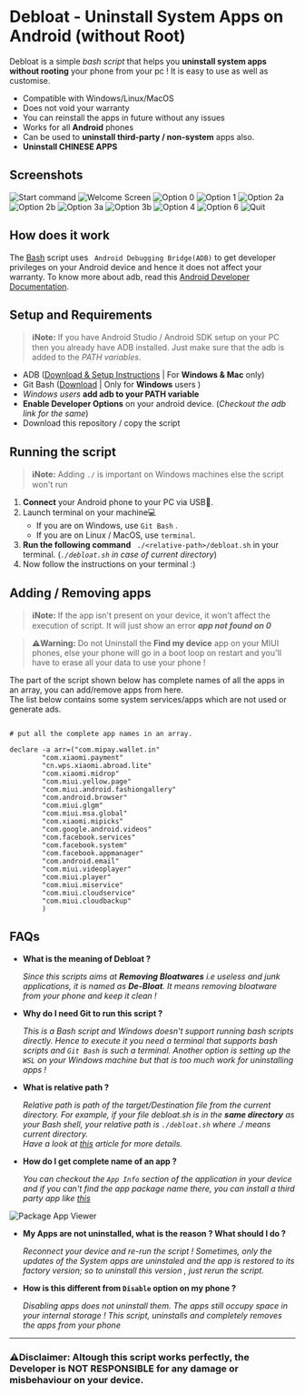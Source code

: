 # Debloat - Uninstall System Apps on Android (without Root)

Debloat is a simple _bash script_ that helps you **uninstall system apps without rooting** your phone from your pc ! It is easy to use as well as customise. 

  - Compatible with Windows/Linux/MacOS
  - Does not void your warranty
  - You can reinstall the apps in future without any issues
  - Works for all **Android** phones
  - Can be used to **uninstall third-party / non-system** apps also.
  - **Uninstall CHINESE APPS**
  
## Screenshots

![Start command](https://github.com/jashgopani/Debloat/blob/master/screenshots/debloat1.PNG?raw=true)
![Welcome Screen](https://github.com/jashgopani/Debloat/blob/master/screenshots/debloat2.PNG?raw=true)
![Option 0](https://github.com/jashgopani/Debloat/blob/master/screenshots/debloat2a.PNG?raw=true)
![Option 1](https://github.com/jashgopani/Debloat/blob/master/screenshots/debloat3.PNG?raw=true)
![Option 2a](https://github.com/jashgopani/Debloat/blob/master/screenshots/debloat4a.PNG?raw=true)
![Option 2b](https://github.com/jashgopani/Debloat/blob/master/screenshots/debloat4b.PNG?raw=true)
![Option 3a](https://github.com/jashgopani/Debloat/blob/master/screenshots/debloat5a.PNG?raw=true)
![Option 3b](https://github.com/jashgopani/Debloat/blob/master/screenshots/debloat5b.PNG?raw=true)
![Option 4](https://github.com/jashgopani/Debloat/blob/master/screenshots/debloat6.PNG?raw=true)
![Option 6](https://github.com/jashgopani/Debloat/blob/master/screenshots/debloat7.PNG?raw=true)
![Quit](https://github.com/jashgopani/Debloat/blob/master/screenshots/debloat8.PNG?raw=true)


## How does it work

The [Bash](https://www.gnu.org/software/bash/manual/html_node/What-is-Bash_003f.html) script uses ` Android Debugging Bridge(ADB)` to get developer privileges on your Android device and hence it does not affect your warranty. To know more about adb, read this [Android Developer Documentation](https://developer.android.com/studio/command-line/adb). 

## Setup and Requirements

> **:information_source:Note:** If you have Android Studio / Android SDK setup on your PC then you already have ADB installed. Just make sure that the adb is added to the _PATH variables_.

  - ADB ([Download & Setup Instructions](https://www.xda-developers.com/install-adb-windows-macos-linux/) | For **Windows & Mac** only)
  - Git Bash ([Download](https://gitforwindows.org/) | Only for **Windows** users )
  - _Windows users_ **add adb to your PATH variable**
  - **Enable Developer Options** on your android device. (_Checkout the adb link for the same_)
  - Download this repository / copy the script

## Running the script

> **:information_source:Note:** Adding `./` is important on Windows machines else the script won't run

 1. **Connect** your Android phone to your PC via USB🔌.
 2. Launch terminal on your machine💻
     - If you are on Windows, use `Git Bash` .
     - If you are on Linux / MacOS, use ```terminal```.
 3. **Run the following command**   ``` ./<relative-path>/debloat.sh``` in your terminal. (_`./debloat.sh` in case of current directory_)
 4.  Now follow the instructions on your terminal :)

## Adding / Removing apps

> **:information_source:Note:** If the app isn't present on your device, it won't affect the execution of script. It will just show an error **_app not found on 0_**

> **:warning:Warning:** Do not Uninstall the **Find my device** app on your MIUI phones, else your phone will go in a boot loop on restart and you'll have to erase all your data to use your phone !

The part of the script shown below has complete names of all the apps in an array, you can add/remove apps from here.  
The list below contains some system services/apps which are not used or generate ads.

```

# put all the complete app names in an array.

declare -a arr=("com.mipay.wallet.in"
		"com.xiaomi.payment"
		"cn.wps.xiaomi.abroad.lite"
		"com.xiaomi.midrop"
		"com.miui.yellow.page"
		"com.miui.android.fashiongallery"
		"com.android.browser"
		"com.miui.glgm"
		"com.miui.msa.global"
		"com.xiaomi.mipicks"
		"com.google.android.videos"
		"com.facebook.services"
		"com.facebook.system"
		"com.facebook.appmanager"
		"com.android.email"
		"com.miui.videoplayer"
		"com.miui.player"
		"com.miui.miservice"
		"com.miui.cloudservice"
		"com.miui.cloudbackup"
		)

```

## FAQs

 - **What is the meaning of Debloat ?**

   _Since this scripts aims at **Removing _Bloatwares_** i.e useless and junk applications, it is named as **De-Bloat**. It means removing bloatware from your phone and keep it clean !_
   
 - **Why do I need Git to run this script ?**

   _This is a Bash script and Windows doesn't support running bash scripts directly. Hence to execute it you need a terminal that supports bash scripts and `Git Bash` is such a terminal. Another option is setting up the `WSL` on your Windows machine but that is too much work for uninstalling apps !_

 - **What is relative path ?**

   _Relative path is path of the target/Destination file from the current directory.
   For example, if your file _debloat.sh_ is in the **same directory** as your Bash shell, your relative path is `./debloat.sh` where ./ means current directory.  
Have a look at [this](https://desktop.arcgis.com/en/arcmap/10.3/tools/supplement/pathnames-explained-absolute-relative-unc-and-url.htm#GUID-A2D28AFE-2546-489A-8691-A0B2816AA337) article for more details._

  - **How do I get complete name of an app ?**

    _You can checkout the `App Info` section of the application in your device and if you can't find the app package name there, you can install a third party app like [this](https://play.google.com/store/apps/details?id=com.csdroid.pkg&hl=en_IN)_  
  
![Package App Viewer](https://lh3.googleusercontent.com/A1EeCw9BFTMDIfpKC4sHGIkaFOGixT9IBfLy4W70ruZag0sayqM6nzi791hq4ZThYYU=w1366-h667-rw "Package App Viewer")

  - **My Apps are not uninstalled, what is the reason ? What should I do ?**

      _Reconnect your device and re-run the script ! Sometimes, only the updates of the System apps are uninstaled and the app is restored to its factory version; so to uninstall this version , just rerun the script._

  - **How is this different from `Disable` option on my phone ?**
  
      _Disabling apps does not uninstall them. The apps still occupy space in your internal storage ! This script, uninstalls and completely removes the apps from your phone_
     

  ---
  
### **:warning:Disclaimer:** Altough this script works perfectly, the Developer is **NOT RESPONSIBLE** for any damage or misbehaviour on your device.
  
   



